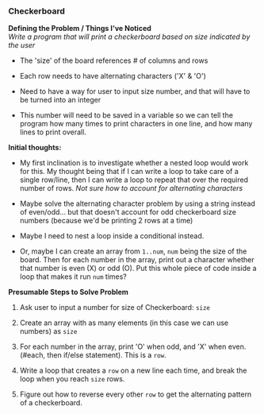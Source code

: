 ### Checkerboard ###
**Defining the Problem / Things I've Noticed**<br>
*Write a program that will print a checkerboard based on size indicated by the user*
* The 'size' of the board references # of columns and rows

* Each row needs to have alternating characters ('X' & 'O')

* Need to have a way for user to input size number, and that will have to be turned into an integer

* This number will need to be saved in a variable so we can tell the program how many times to print characters in one line, and how many lines to print overall.

**Initial thoughts:**
* My first inclination is to investigate whether a nested loop would work for this. My thought being that if I can write a loop to take care of a single row/line, then I can write a loop to repeat that over the required number of rows. *Not sure how to account for alternating characters*

* Maybe solve the alternating character problem by using a string instead of even/odd... but that doesn't account for odd checkerboard size numbers (because we'd be printing 2 rows at a time)

* Maybe I need to nest a loop inside a conditional instead.

* Or, maybe I can create an array from `1..num`, `num` being the size of the board. Then for each number in the array, print out a character whether that number is even (X) or odd (O). Put this whole piece of code inside a loop that makes it run `num` times?

**Presumable Steps to Solve Problem**

1. Ask user to input a number for size of Checkerboard: `size`

1. Create an array with as many elements (in this case we can use numbers) as `size`

1. For each number in the array, print 'O' when odd, and 'X' when even. (#each, then if/else statement). This is a `row`.

1. Write a loop that creates a `row` on a new line each time, and break the loop when you reach `size` rows.

1. Figure out how to reverse every other `row` to get the alternating pattern of a checkerboard.

